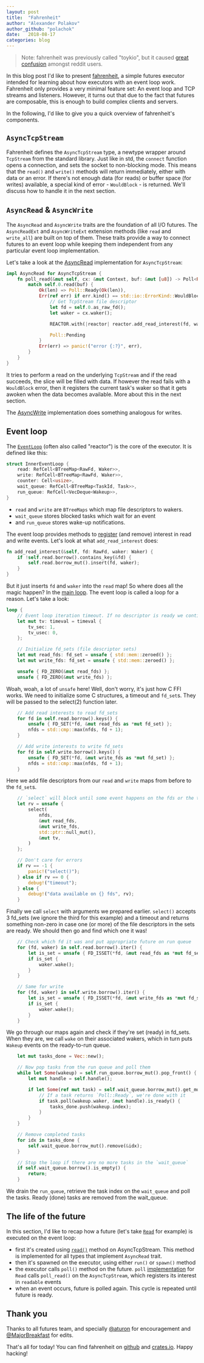 ```yaml
---
layout: post
title:  "Fahrenheit"
author: "Alexander Polakov"
author_github: "polachok"
date:   2018-08-17
categories: blog
---
```


> Note: fahrenheit was previously called "toykio", but it caused [great confusion](https://www.reddit.com/r/rust/comments/97zzig/toykio_and_futures_03/) amongst reddit users.

In this blog post I'd like to present [fahrenheit](https://github.com/polachok/fahrenheit), a simple futures executor intended for learning about how executors with an event loop work. Fahrenheit only provides a very minimal feature set: An event loop and TCP streams and listeners. However, it turns out that due to the fact that futures are composable, this is enough to build complex clients and servers.

In the following, I'd like to give you a quick overview of fahrenheit's components.

## `AsyncTcpStream`

Fahrenheit defines the `AsyncTcpStream` type, a newtype wrapper around `TcpStream` from the standard library. Just like in std, the `connect` function opens a connection, and sets the socket to non-blocking mode. This means that the `read()` and `write()` methods will return immediately, either with data or an error. If there's not enough data (for reads) or buffer space (for writes) available, a special kind of error - `WouldBlock` - is returned. We'll discuss how to handle it in the next section.

## `AsyncRead` & `AsyncWrite`
The `AsyncRead` and `AsyncWrite` traits are the foundation of all I/O futures. The `AsyncReadExt` and `AsyncWriteExt`
extension methods (like `read` and `write_all`) are built on top of them. These traits provide a way to connect futures to an event loop while keeping them independent from any particular event loop implementation.

Let's take a look at the [AsyncRead](https://github.com/polachok/fahrenheit/blob/futures-0.3/src/async_tcp_stream.rs#L42) implementation for `AsyncTcpStream`:

```rust
impl AsyncRead for AsyncTcpStream {
    fn poll_read(&mut self, cx: &mut Context, buf: &mut [u8]) -> Poll<Result<usize, Error>> {
        match self.0.read(buf) {
            Ok(len) => Poll::Ready(Ok(len)),
            Err(ref err) if err.kind() == std::io::ErrorKind::WouldBlock => {
                // Get TcpStream file descriptor
                let fd = self.0.as_raw_fd();
                let waker = cx.waker();

                REACTOR.with(|reactor| reactor.add_read_interest(fd, waker.clone()));

                Poll::Pending
            }
            Err(err) => panic!("error {:?}", err),
        }
    }
}
```
It tries to perform a read on the underlying `TcpStream` and if the read succeeds, the slice will be filled with data. If however the read fails with a `WouldBlock` error, then it registers the current task's waker so that it gets awoken when the data becomes available. More about this in the next section.

The [AsyncWrite](https://github.com/polachok/fahrenheit/blob/futures-0.3/src/async_tcp_stream.rs#L61) implementation does something analogous for writes.

## Event loop
The [`EventLoop`](https://github.com/polachok/fahrenheit/blob/futures-0.3/src/lib.rs#L101)
(often also called "reactor") is the core of the executor. It is defined like this:

```rust
struct InnerEventLoop {
    read: RefCell<BTreeMap<RawFd, Waker>>,
    write: RefCell<BTreeMap<RawFd, Waker>>,
    counter: Cell<usize>,
    wait_queue: RefCell<BTreeMap<TaskId, Task>>,
    run_queue: RefCell<VecDeque<Wakeup>>,
}
```
- `read` and `write` are `BTreeMaps` which map file descriptors to wakers.
- `wait_queue` stores blocked tasks which wait for an event
- and `run_queue` stores wake-up notifications.

The event loop provides methods to [register](https://github.com/polachok/fahrenheit/blob/futures-0.3/src/lib.rs#L126) (and remove) interest in read and write events. Let's look at what `add_read_interest` does:

```rust
fn add_read_interest(&self, fd: RawFd, waker: Waker) {
    if !self.read.borrow().contains_key(&fd) {
        self.read.borrow_mut().insert(fd, waker);
    }
}
```

But it just inserts `fd` and `waker` into the `read` map! So where does all the magic happen?
In the [main loop](https://github.com/polachok/fahrenheit/blob/futures-0.3/src/lib.rs#L188).
The event loop is called a loop for a reason. Let's take a look:

```rust
loop {
    // Event loop iteration timeout. If no descriptor is ready we continue iterating
    let mut tv: timeval = timeval {
        tv_sec: 1,
        tv_usec: 0,
    };

    // Initialize fd_sets (file descriptor sets)
    let mut read_fds: fd_set = unsafe { std::mem::zeroed() };
    let mut write_fds: fd_set = unsafe { std::mem::zeroed() };

    unsafe { FD_ZERO(&mut read_fds) };
    unsafe { FD_ZERO(&mut write_fds) };
```
Woah, woah, a lot of `unsafe` here! Well, don't worry, it's just how C FFI works. We need to initialize some C structures, a timeout and `fd_set`s. They will be passed to the select(2) function later.

```rust
    // Add read interests to read fd_sets
    for fd in self.read.borrow().keys() {
        unsafe { FD_SET(*fd, &mut read_fds as *mut fd_set) };
        nfds = std::cmp::max(nfds, fd + 1);
    }

    // Add write interests to write fd_sets
    for fd in self.write.borrow().keys() {
        unsafe { FD_SET(*fd, &mut write_fds as *mut fd_set) };
        nfds = std::cmp::max(nfds, fd + 1);
    }
```
Here we add file descriptors from our `read` and `write` maps from before to the `fd_set`s.

```rust
    // `select` will block until some event happens on the fds or the timeout triggers
    let rv = unsafe {
        select(
            nfds,
            &mut read_fds,
            &mut write_fds,
            std::ptr::null_mut(),
            &mut tv,
        )
    };

    // Don't care for errors
    if rv == -1 {
	    panic!("select()");
    } else if rv == 0 {
	    debug!("timeout");
    } else {
	    debug!("data available on {} fds", rv);
    }
```
Finally we call `select` with arguments we prepared earlier. `select()` accepts 3 fd_sets (we ignore the third for this example) and a timeout and returns something non-zero in case one (or more) of the file descriptors in the sets are ready. We should then go and find which one it was!

```rust
    // Check which fd it was and put appropriate future on run queue
    for (fd, waker) in self.read.borrow().iter() {
        let is_set = unsafe { FD_ISSET(*fd, &mut read_fds as *mut fd_set) };
        if is_set {
            waker.wake();
        }
    }

    // Same for write
    for (fd, waker) in self.write.borrow().iter() {
        let is_set = unsafe { FD_ISSET(*fd, &mut write_fds as *mut fd_set) };
        if is_set {
            waker.wake();
        }
    }
```
We go through our maps again and check if they're set (ready) in fd_sets. When they are, we
call `wake` on their associated wakers, which in turn puts `Wakeup` events on the ready-to-run queue.

```rust
    let mut tasks_done = Vec::new();

    // Now pop tasks from the run queue and poll them
    while let Some(wakeup) = self.run_queue.borrow_mut().pop_front() {
        let mut handle = self.handle();

        if let Some(ref mut task) = self.wait_queue.borrow_mut().get_mut(&wakeup.index) {
            // If a task returns `Poll::Ready`, we're done with it
            if task.poll(wakeup.waker, &mut handle).is_ready() {
                tasks_done.push(wakeup.index);
            }
        }
    }

    // Remove completed tasks
    for idx in tasks_done {
	    self.wait_queue.borrow_mut().remove(&idx);
    }

    // Stop the loop if there are no more tasks in the `wait_queue`
    if self.wait_queue.borrow().is_empty() {
	    return;
    }
```
We drain the `run_queue`, retrieve the task index on the `wait_queue` and poll the tasks. Ready (done) tasks are removed from the wait_queue.

## The life of the future

In this section, I'd like to recap how a future (let's take [`Read`](https://rust-lang-nursery.github.io/futures-doc/0.3.0-alpha.2/futures/io/struct.Read.html)
 for example) is executed on the event loop:

 - first it's created using [`read()`](https://rust-lang-nursery.github.io/futures-doc/0.3.0-alpha.2/futures/io/trait.AsyncReadExt.html#method.read)
    method on AsyncTcpStream. This method is implemented for all types that implement `AsyncRead` trait.
 - then it's spawned on the executor, using either `run()` or `spawn()` method
 - the executor calls `poll()` method on the future. `poll` [implementation](https://rust-lang-nursery.github.io/futures-doc/0.3.0-alpha.2/src/futures_util/io/read.rs.html#28)
    for `Read` calls `poll_read()` on the `AsyncTcpStream`, which registers its interest in `readable` events
 - when an event occurs, future is polled again. This cycle is repeated until future is ready.

## Thank you
Thanks to all futures team, and specially [@aturon](https://github.com/aturon) for encouragement and [@MajorBreakfast](https://github.com/MajorBreakfast) for edits.

That's all for today! You can find fahrenheit on [github](https://github.com/polachok/fahrenheit/tree/futures-0.3) and [crates.io](https://crates.io/crates/fahrenheit). Happy hacking!
